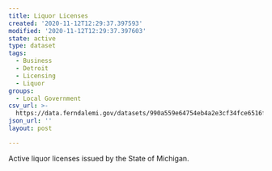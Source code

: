 ```yaml
---
title: Liquor Licenses
created: '2020-11-12T12:29:37.397593'
modified: '2020-11-12T12:29:37.397603'
state: active
type: dataset
tags:
  - Business
  - Detroit
  - Licensing
  - Liquor
groups:
  - Local Government
csv_url: >-
  https://data.ferndalemi.gov/datasets/990a559e64754eb4a2e3cf34fce6516f_0.csv?outSR=%7B%22latestWkid%22%3A3857%2C%22wkid%22%3A102100%7D
json_url: ''
layout: post

---
```

Active liquor licenses issued by the State of Michigan.
